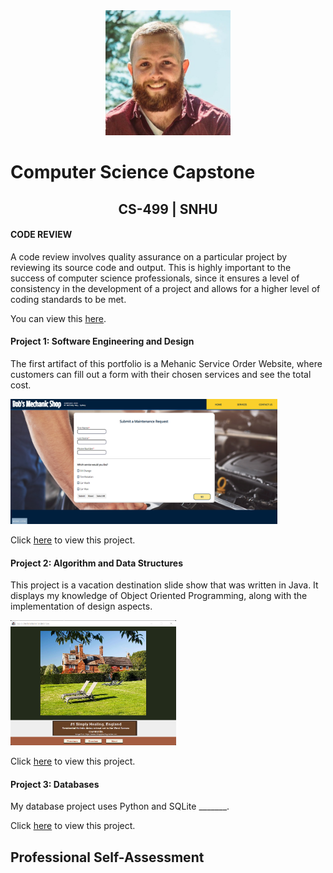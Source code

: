 <center>
<img src="profile.jpg" height=200 width=200>
</center>
  
# Computer Science Capstone
  
## <center>CS-499 | SNHU</center>

#### CODE REVIEW

A code review involves quality assurance on a particular project by reviewing its source code and output. This is highly important to the success of computer science professionals, since it ensures a level of consistency in the development of a project and allows for a higher level of coding standards to be met. 

You can view this <a href="https://www.brandonlombard.com/CS-499/code-review.html">here</a>.

#### Project 1: Software Engineering and Design

The first artifact of this portfolio is a Mehanic Service Order Website, where customers can fill out a form with their chosen services and see the total cost.

<img src="mechanic_shop_final.png" height=200>

Click <a href="https://github.com/BrandonLombard/BrandonLombard.github.io/tree/Mechanic-Website">here</a> to view this project.

#### Project 2: Algorithm and Data Structures

This project is a vacation destination slide show that was written in Java. It displays my knowledge of Object Oriented Programming, along with the implementation of design aspects.

<img src="slideshow-final.png" height=200>

Click <a href="https://github.com/BrandonLombard/BrandonLombard.github.io/tree/Java-Slide-Show">here</a> to view this project.

#### Project 3: Databases

My database project uses Python and SQLite _______.

Click <a href="">here</a> to view this project.

## Professional Self-Assessment


